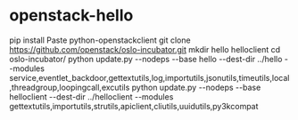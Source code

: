 openstack-hello
===============

pip install Paste python-openstackclient
git clone https://github.com/openstack/oslo-incubator.git
mkdir hello helloclient
cd oslo-incubator/
python update.py --nodeps --base hello --dest-dir ../hello --modules service,eventlet_backdoor,gettextutils,log,importutils,jsonutils,timeutils,local,threadgroup,loopingcall,excutils
python update.py --nodeps --base helloclient --dest-dir ../helloclient --modules gettextutils,importutils,strutils,apiclient,cliutils,uuidutils,py3kcompat
